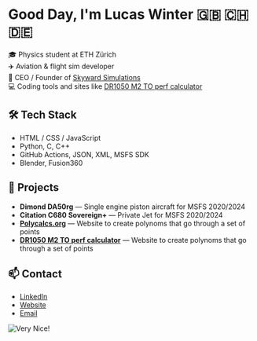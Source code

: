 # Good Day, I'm Lucas Winter 🇬🇧 🇨🇭 🇩🇪

🎓 Physics student at ETH Zürich  
✈️ Aviation & flight sim developer  
🏢 CEO / Founder of [Skyward Simulations](https://www.skywardsimulations.uk)  
💻 Coding tools and sites like [DR1050 M2 TO perf calculator](https://HB-SEW.uk)  

## 🛠️ Tech Stack
- HTML / CSS / JavaScript
- Python, C, C++
- GitHub Actions, JSON, XML, MSFS SDK
- Blender, Fusion360

## 🚀 Projects
- **Dimond DA50rg** — Single engine piston aircraft for MSFS 2020/2024
- **Citation C680 Sovereign+** — Private Jet for MSFS 2020/2024
- **[Polycalcs.org](https://Polycalcs.org)** — Website to create polynoms that go through a set of points
- **[DR1050 M2 TO perf calculator](https://HB-SEW.uk)** — Website to create polynoms that go through a set of points

## 📫 Contact
- [LinkedIn](https://www.linkedin.com/in/lucas-alex-winter)
- [Website](https://lucas-winter.com)
- [Email](mailto:lucas.winter@skywardsimulations.uk)


![Very Nice!](https://media1.tenor.com/m/f2gQait5AgUAAAAC/borat-sacha-baron-cohen.gif)
